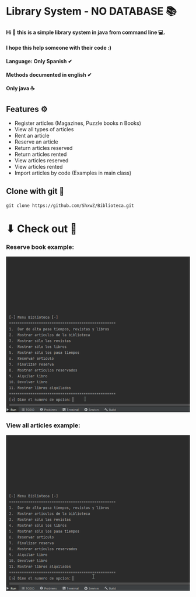 # Library System - NO DATABASE 📚

#### Hi 👋 this is a simple library system in java from command line 💻.
#### I hope this help someone with their code :) 
#### Language: Only Spanish ✔
#### Methods documented in english ✔
#### Only java ☕

## Features ⚙
- Register articles (Magazines, Puzzle books n Books)
- View all types of articles
- Rent an article
- Reserve an article
- Return articles reserved
- Return articles rented
- View articles reserved
- View articles rented
- Import articles by code (Examples in main class)

## Clone with git 📎
```
git clone https://github.com/ShxwZ/Biblioteca.git
```

# ⬇ Check out 👀
### Reserve book example:
![](https://github.com/ShxwZ/Biblioteca/blob/master/ResourcesREADME/ReserveArticles.gif)
### View all articles example:
![](https://github.com/ShxwZ/Biblioteca/blob/master/ResourcesREADME/ViewArticles.gif)

